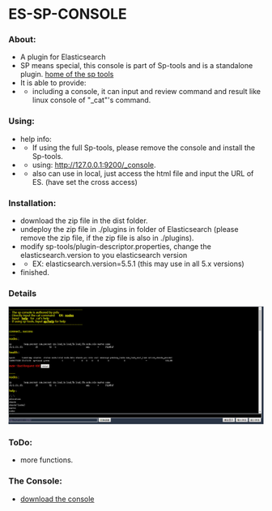 # ES-SP-CONSOLE

### About:
* A plugin for Elasticsearch
* SP means special, this console is part of Sp-tools and is a standalone plugin. 
[ home of the sp tools ](https://github.com/psfu/es-sp-console "in developing")
* It is able to provide:
* * including a console, it can input and review command and result like linux console of "_cat"'s command.



### Using:
* help info: 
* * If using the full Sp-tools, please remove the console and install the Sp-tools.
* * using: http://127.0.0.1:9200/_console.
* * also can use in local, just access the html file and input the URL of ES. (have set the cross access)  


### Installation:
* download the zip file in the dist folder.
* undeploy the zip file in ./plugins in folder of Elasticsearch (please remove the zip file, if the zip file is also in ./plugins).
* modify sp-tools/plugin-descriptor.properties, change the elasticsearch.version to you elasticsearch version 
* * EX: elasticsearch.version=5.5.1 (this may use in all 5.x versions)
* finished.



### Details
![00-console.png](https://raw.githubusercontent.com/psfu/es-sp-console/master/info/00-console.png)

### ToDo:
* more functions.

### The Console:
* [download the console](https://raw.githubusercontent.com/psfu/es-sp-console/master/dist/0.1.1.alpha/sp-tools.zip)









 

